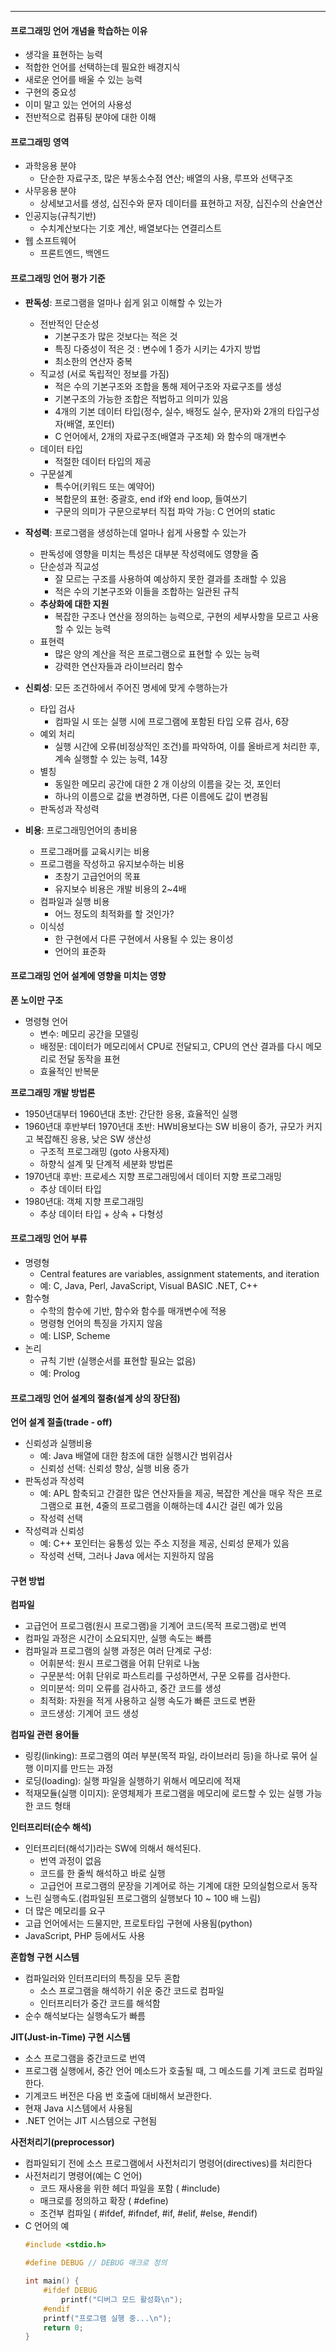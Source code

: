 
---
#### 프로그래밍 언어 개념을 학습하는 이유 
- 생각을 표현하는 능력 
- 적합한 언어를 선택하는데 필요한 배경지식 
- 새로운 언어를 배울 수 있는 능력 
- 구현의 중요성 
- 이미 말고 있는 언어의 사용성 
- 전반적으로 컴퓨팅 분야에 대한 이해
#### 프로그래밍 영역 
- 과학응용 분야
	- 단순한 자료구조, 많은 부동소수점 연산; 배열의 사용, 루프와 선택구조
- 사무응용 분야
	- 상세보고서를 생성, 십진수와 문자 데이터를 표현하고 저장, 십진수의 산술연산
- 인공지능(규칙기반)
	- 수치계산보다는 기호 계산, 배열보다는 연결리스트
- 웹 소프트웨어
	- 프론트엔드, 백엔드
#### 프로그래밍 언어 평가 기준 
- **판독성**: 프로그램을 얼마나 쉽게 읽고 이해할 수 있는가 
	- 전반적인 단순성
		- 기본구조가 많은 것보다는 적은 것
		- 특징 다중성이 적은 것 : 변수에 1 증가 시키는 4가지 방법
		- 최소한의 연산자 중복
	- 직교성 (서로 독립적인 정보를 가짐)
		- 적은 수의 기본구조와 조합을 통해 제어구조와 자료구조를 생성
		- 기본구조의 가능한 조합은 적법하고 의미가 있음 
		- 4개의 기본 데이터 타입(정수, 실수, 배정도 실수, 문자)와 2개의 타입구성자(배열, 포인터) 
		- C 언어에서, 2개의 자료구조(배열과 구조체) 와 함수의 매개변수
	- 데이터 타입 
		- 적절한 데이터 타입의 제공 
	- 구문설계 
		- 특수어(키워드 또는 예약어) 
		- 복합문의 표현: 중괄호, end if와 end loop, 들여쓰기 
		- 구문의 의미가 구문으로부터 직접 파악 가능: C 언어의 static
	
- **작성력**: 프로그램을 생성하는데 얼마나 쉽게 사용할 수 있는가 
	- 판독성에 영향을 미치는 특성은 대부분 작성력에도 영향을 줌 
	- 단순성과 직교성 
		- 잘 모르는 구조를 사용하여 예상하지 못한 결과를 초래할 수 있음 
		- 적은 수의 기본구조와 이들을 조합하는 일관된 규칙 
	- **추상화에 대한 지원** 
		- 복잡한 구조나 연산을 정의하는 능력으로, 구현의 세부사항을 모르고 사용할 수 있는 능력 
	- 표현력 
		- 많은 양의 계산을 적은 프로그램으로 표현할 수 있는 능력 
		- 강력한 연산자들과 라이브러리 함수
	
- **신뢰성**: 모든 조건하에서 주어진 명세에 맞게 수행하는가
	- 타입 검사 
		- 컴파일 시 또는 실행 시에 프로그램에 포함된 타입 오류 검사, 6장 
	- 예외 처리 
		- 실행 시간에 오류(비정상적인 조건)를 파악하여, 이를 올바르게 처리한 후, 계속 실행할 수 있는 능력, 14장 
	- 별칭 
		- 동일한 메모리 공간에 대한 2 개 이상의 이름을 갖는 것, 포인터 
		- 하나의 이름으로 값을 변경하면, 다른 이름에도 값이 변경됨 
	- 판독성과 작성력
	
- **비용**: 프로그래밍언어의 총비용
	- 프로그래머를 교육시키는 비용 
	- 프로그램을 작성하고 유지보수하는 비용 
		- 초창기 고급언어의 목표 
		- 유지보수 비용은 개발 비용의 2~4배 
	- 컴파일과 실행 비용 
		- 어느 정도의 최적화를 할 것인가? 
	- 이식성 
		- 한 구현에서 다른 구현에서 사용될 수 있는 용이성 
		- 언어의 표준화
#### 프로그래밍 언어 설계에 영향을 미치는 영향 
**폰 노이만 구조**
- 명령형 언어
	- 변수: 메모리 공간을 모델링 
	- 배정문: 데이터가 메모리에서 CPU로 전달되고, CPU의 연산 결과를 다시 메모리로 전달 동작을 표현 
	- 효율적인 반복문

**프로그래밍 개발 방법론**
- 1950년대부터 1960년대 초반: 간단한 응용, 효율적인 실행 
- 1960년대 후반부터 1970년대 초반: HW비용보다는 SW 비용이 증가, 규모가 커지고 복잡해진 응용, 낮은 SW 생산성 
	- 구조적 프로그래밍 (goto 사용자제) 
	- 하향식 설계 및 단계적 세분화 방법론 
- 1970년대 후반: 프로세스 지향 프로그래밍에서 데이터 지향 프로그래밍 
	- 추상 데이터 타입 
- 1980년대: 객체 지향 프로그래밍 
	- 추상 데이터 타입 + 상속 + 다형성
#### 프로그래밍 언어 부류
- 명령형 
	- Central features are variables, assignment statements, and iteration 
	- 예: C, Java, Perl, JavaScript, Visual BASIC .NET, C++ 
- 함수형 
	- 수학의 함수에 기반, 함수와 함수를 매개변수에 적용 
	- 명령형 언어의 특징을 가지지 않음 
	- 예: LISP, Scheme 
- 논리 
	- 규칙 기반 (실행순서를 표현할 필요는 없음)
	- 예: Prolog

#### 프로그래밍 언어 설계의 절충(설계 상의 장단점) 
**언어 설계 절출(trade - off)**
- 신뢰성과 실행비용 
	- 예: Java 배열에 대한 참조에 대한 실행시간 범위검사 
	- 신뢰성 선택: 신뢰성 향상, 실행 비용 증가 
- 판독성과 작성력 
	- 예: APL 함축되고 간결한 많은 연산자들을 제공, 복잡한 계산을 매우 작은 프로그램으로 표현, 4줄의 프로그램을 이해하는데 4시간 걸린 예가 있음 
	- 작성력 선택 
- 작성력과 신뢰성 
	- 예: C++ 포인터는 융통성 있는 주소 지정을 제공, 신뢰성 문제가 있음 
	- 작성력 선택, 그러나 Java 에서는 지원하지 않음
#### 구현 방법 
**컴파일**
- 고급언어 프로그램(원시 프로그램)을 기계어 코드(목적 프로그램)로 번역 
- 컴파일 과정은 시간이 소요되지만, 실행 속도는 빠름 
- 컴파일과 프로그램의 실행 과정은 여러 단계로 구성: 
	- 어휘분석: 원시 프로그램을 어휘 단위로 나눔 
	- 구문분석: 어휘 단위로 파스트리를 구성하면서, 구문 오류를 검사한다. 
	- 의미분석: 의미 오류를 검사하고, 중간 코드를 생성 
	- 최적화: 자원을 적게 사용하고 실행 속도가 빠른 코드로 변환 
	- 코드생성: 기계어 코드 생성

**컴파일 관련 용어들**
- 링킹(linking): 프로그램의 여러 부분(목적 파일, 라이브러리 등)을 하나로 묶어 실행 이미지를 만드는 과정 
- 로딩(loading): 실행 파일을 실행하기 위해서 메모리에 적재 
- 적재모듈(실행 이미지): 운영체제가 프로그램을 메모리에 로드할 수 있는 실행 가능한 코드 형태

**인터프리터(순수 해석)**
- 인터프리터(해석기)라는 SW에 의해서 해석된다. 
	- 번역 과정이 없음 
	- 코드를 한 줄씩 해석하고 바로 실행 
	- 고급언어 프로그램의 문장을 기계어로 하는 기계에 대한 모의실험으로서 동작 
- 느린 실행속도.(컴파일된 프로그램의 실행보다 10 ~ 100 배 느림) 
- 더 많은 메모리를 요구 
- 고급 언어에서는 드물지만, 프로토타입 구현에 사용됨(python) 
- JavaScript, PHP 등에서도 사용

**혼합형 구현 시스템**
- 컴파일러와 인터프리터의 특징을 모두 혼합 
	- 소스 프로그램을 해석하기 쉬운 중간 코드로 컴파일 
	- 인터프리터가 중간 코드를 해석함 
- 순수 해석보다는 실행속도가 빠름

**JIT(Just-in-Time) 구현 시스템**
- 소스 프로그램을 중간코드로 번역 
- 프로그램 실행에서, 중간 언어 메소드가 호출될 때, 그 메소드를 기계 코드로 컴파일한다. 
- 기계코드 버전은 다음 번 호출에 대비해서 보관한다. 
- 현재 Java 시스템에서 사용됨 
- .NET 언어는 JIT 시스템으로 구현됨

**사전처리기(preprocessor)**
- 컴파일되기 전에 소스 프로그램에서 사전처리기 명령어(directives)를 처리한다 
- 사전처리기 명령어(예는 C 언어) 
	- 코드 재사용을 위한 헤더 파일을 포함 ( #include) 
	- 매크로를 정의하고 확장 ( #define) 
	- 조건부 컴파일 ( #ifdef, #ifndef, #if, #elif, #else, #endif)
- C 언어의 예
	```C
	#include <stdio.h> 
	
	#define DEBUG // DEBUG 매크로 정의 
	
	int main() { 
		#ifdef DEBUG 
			printf("디버그 모드 활성화\n"); 
		#endif 
		printf("프로그램 실행 중...\n"); 
		return 0; 
	}
	```
